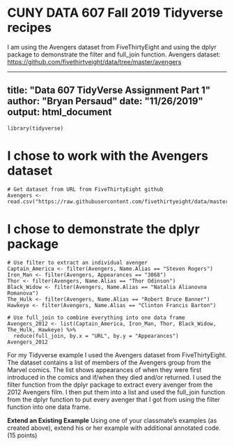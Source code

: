# CUNY DATA 607 Fall 2019 Tidyverse recipes

I am using the Avengers dataset from FiveThirtyEight and using the dplyr package to demonstrate the filter and full_join function.
Avengers dataset: https://github.com/fivethirtyeight/data/tree/master/avengers

---
title: "Data 607 TidyVerse Assignment Part 1"
author: "Bryan Persaud"
date: "11/26/2019"
output: html_document
---

```{r}
library(tidyverse)
```

# I chose to work with the Avengers dataset 

```{r}
# Get dataset from URL from FiveThirtyEight github
Avengers <- read.csv("https://raw.githubusercontent.com/fivethirtyeight/data/master/avengers/avengers.csv")
```

# I chose to demonstrate the dplyr package

```{r}
# Use filter to extract an individual avenger
Captain_America <- filter(Avengers, Name.Alias == "Steven Rogers")
Iron_Man <- filter(Avengers, Appearances == "3068")
Thor <- filter(Avengers, Name.Alias == "Thor Odinson")
Black_Widow <- filter(Avengers, Name.Alias == "Natalia Alianovna Romanova")
The_Hulk <- filter(Avengers, Name.Alias == "Robert Bruce Banner")
Hawkeye <- filter(Avengers, Name.Alias == "Clinton Francis Barton")
```

```{r}
# Use full_join to combine everything into one data frame
Avengers_2012 <- list(Captain_America, Iron_Man, Thor, Black_Widow, The_Hulk, Hawkeye) %>%
  reduce(full_join, by.x = "URL", by.y = "Appearances")
Avengers_2012
```

For my Tidyverse example I used the Avengers dataset from FiveThirtyEight. The dataset contains a list of members of the Avengers group from the Marvel comics. The list shows appearances of when they were first introduced in the comics and if/when they died and/or returned. I used the filter function from the dplyr package to extract every avenger from the 2012 Avengers film. I then put them into a list and used the full_join function from the dplyr function to put every avenger that I got from using the filter function into one data frame.

**Extend an Existing Example**  Using one of your classmate’s examples (as created above), extend his or her example with additional annotated code. (15 points)
